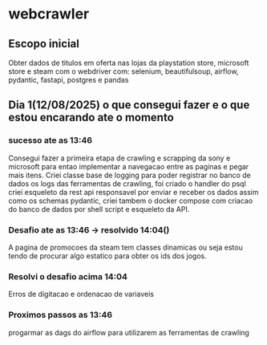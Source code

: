 # webcrawler

## Escopo inicial

Obter dados de titulos em oferta nas lojas da playstation store, microsoft store e steam com o webdriver com: selenium, beautifulsoup, airflow, pydantic, fastapi, postgres e pandas

## Dia 1(12/08/2025) o que consegui fazer e o que estou encarando ate o momento

### sucesso ate as 13:46
Consegui fazer a primeira etapa de crawling e scrapping da sony e microsoft para entao implementar
a navegacao entre as paginas e pegar mais itens. Criei classe base de logging para poder
registrar no banco de dados os logs das ferramentas de crawling, foi criado o handler do psql
criei esqueleto da rest api responsavel por enviar e receber os dados assim como os schemas pydantic, criei tambem o docker compose com criacao do banco de dados por shell script e esqueleto da API.

### Desafio ate as 13:46 -> resolvido 14:04()
A pagina de promocoes da steam tem classes dinamicas ou seja estou tendo de procurar algo
estatico para obter os ids dos jogos.

### Resolvi o desafio acima 14:04
Erros de digitacao e ordenacao de variaveis 

### Proximos passos as 13:46
progarmar as dags do airflow para utilizarem as ferramentas de crawling